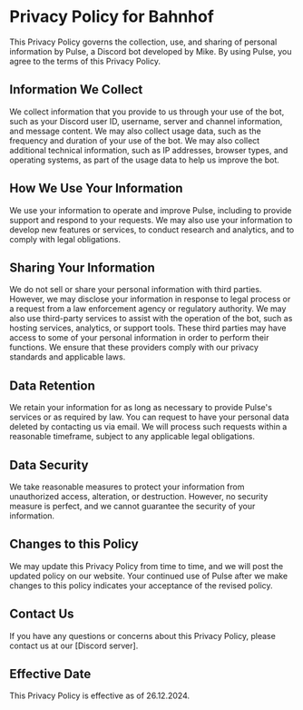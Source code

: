# Privacy Policy for Bahnhof

This Privacy Policy governs the collection, use, and sharing of personal information by Pulse, a Discord bot developed by Mike. By using Pulse, you agree to the terms of this Privacy Policy.

## Information We Collect

We collect information that you provide to us through your use of the bot, such as your Discord user ID, username, server and channel information, and message content. We may also collect usage data, such as the frequency and duration of your use of the bot. We may also collect additional technical information, such as IP addresses, browser types, and operating systems, as part of the usage data to help us improve the bot.

## How We Use Your Information

We use your information to operate and improve Pulse, including to provide support and respond to your requests. We may also use your information to develop new features or services, to conduct research and analytics, and to comply with legal obligations.

## Sharing Your Information

We do not sell or share your personal information with third parties. However, we may disclose your information in response to legal process or a request from a law enforcement agency or regulatory authority. We may also use third-party services to assist with the operation of the bot, such as hosting services, analytics, or support tools. These third parties may have access to some of your personal information in order to perform their functions. We ensure that these providers comply with our privacy standards and applicable laws.

## Data Retention

We retain your information for as long as necessary to provide Pulse's services or as required by law. You can request to have your personal data deleted by contacting us via email. We will process such requests within a reasonable timeframe, subject to any applicable legal obligations.

## Data Security

We take reasonable measures to protect your information from unauthorized access, alteration, or destruction. However, no security measure is perfect, and we cannot guarantee the security of your information.

## Changes to this Policy

We may update this Privacy Policy from time to time, and we will post the updated policy on our website. Your continued use of Pulse after we make changes to this policy indicates your acceptance of the revised policy.

## Contact Us

If you have any questions or concerns about this Privacy Policy, please contact us at our [Discord server].

## Effective Date

This Privacy Policy is effective as of 26.12.2024.
